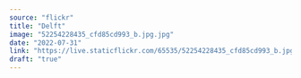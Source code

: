 ```yaml
---
source: "flickr"
title: "Delft"
image: "52254228435_cfd85cd993_b.jpg.jpg"
date: "2022-07-31"
link: "https://live.staticflickr.com/65535/52254228435_cfd85cd993_b.jpg"
draft: "true"
---
```

